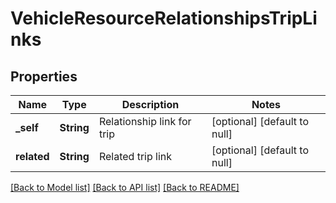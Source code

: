 # VehicleResourceRelationshipsTripLinks

## Properties
Name | Type | Description | Notes
------------ | ------------- | ------------- | -------------
**_self** | **String** | Relationship link for trip | [optional] [default to null]
**related** | **String** | Related trip link | [optional] [default to null]

[[Back to Model list]](../README.md#documentation-for-models) [[Back to API list]](../README.md#documentation-for-api-endpoints) [[Back to README]](../README.md)


